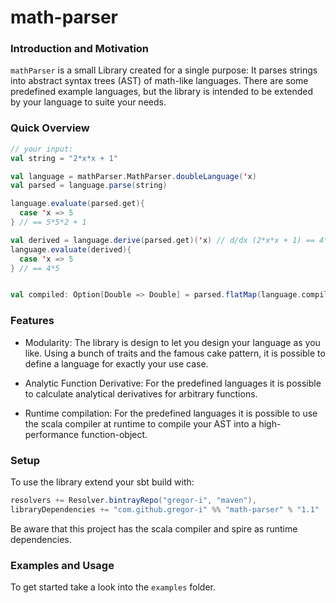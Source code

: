 # math-parser

### Introduction and Motivation

`mathParser` is a small Library created for a single purpose: 
It parses strings into abstract syntax trees (AST) of math-like languages. 
There are some predefined example languages, but the library is intended to be extended by your language to suite your needs.

### Quick Overview

```scala
// your input:
val string = "2*x*x + 1"

val language = mathParser.MathParser.doubleLanguage('x)
val parsed = language.parse(string)

language.evaluate(parsed.get){
  case 'x => 5
} // == 5*5*2 + 1

val derived = language.derive(parsed.get)('x) // d/dx (2*x*x + 1) == 4*x
language.evaluate(derived){
  case 'x => 5
} // == 4*5


val compiled: Option[Double => Double] = parsed.flatMap(language.compile1)
```

### Features

* Modularity: 
The library is design to let you design your language as you like. 
Using a bunch of traits and the famous cake pattern, it is possible to define a language for exactly your use case.

* Analytic Function Derivative: 
For the predefined languages it is possible to calculate analytical derivatives for arbitrary functions.

* Runtime compilation: 
For the predefined languages it is possible to use the scala compiler at runtime to compile your AST into a high-performance function-object.


### Setup

To use the library extend your sbt build with:
```sbt
resolvers += Resolver.bintrayRepo("gregor-i", "maven"),
libraryDependencies += "com.github.gregor-i" %% "math-parser" % "1.1"
```

Be aware that this project has the scala compiler and spire as runtime dependencies.

### Examples and Usage

To get started take a look into the `examples` folder.
